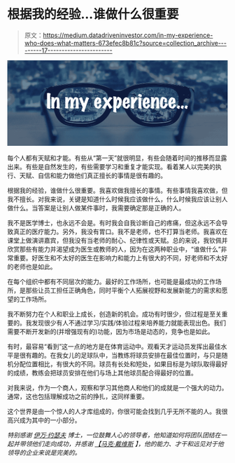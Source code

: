 # 根据我的经验…谁做什么很重要

> 原文：<https://medium.datadriveninvestor.com/in-my-experience-who-does-what-matters-673efec8b81c?source=collection_archive---------17----------------------->

![](img/d7731d16dc5db052ac51fb0348ab3485.png)

每个人都有天赋和才能。有些从“第一天”就很明显，有些会随着时间的推移而显露出来。有些是自然发生的，有些需要学习和重复才能实现。看着某人以完美的执行、天赋、自信和能力做他们真正擅长的事情是很有趣的。

根据我的经验，谁做什么很重要。我喜欢做我擅长的事情。有些事情我喜欢做，但我不擅长。对我来说，关键是知道什么时候我应该做什么，什么时候我应该让别人做什么。当答案是让别人做某件事时，我需要确定那是正确的人。

我不是医学博士，也永远不会是。有时我会自我诊断自己的疼痛，但这永远不会导致真正的医疗能力。另外，我没有胃口。我不是老师，也不打算当老师。我喜欢在课堂上做演讲嘉宾，但我没有当老师的耐心、纪律性或天赋。总的来说，我钦佩并欣赏那些有能力并渴望成为医生或教师的人，因为在这两种职业中，“谁做什么”非常重要。好医生和不太好的医生在影响力和能力上有很大的不同，好老师和不太好的老师也是如此。

在每个组织中都有不同层次的能力。最好的工作场所，也可能是最成功的工作场所，是那些让员工担任正确角色，同时平衡个人拓展视野和发展新能力的需求和愿望的工作场所。

我不断努力在个人和职业上成长，创造新的机会。成功有时很少，但过程是至关重要的。我发现很少有人不通过学习/实践/体验过程来培养能力就能表现出色。我们需要不断开发新的(并增强现有的)功能，因为市场是动态的，竞争也是如此。

有时，最容易“看到”这一点的地方是在体育运动中。观看天才运动员发挥出最佳水平是很有趣的。在我女儿的足球队中，当教练将球员安排在最佳位置时，与只是随机分配位置相比，有很大的不同。球员有长处和短处，如果目标是为球队取得最好的成绩，教练会把球员安排在他们与场上其他球员配合得最好的位置。

对我来说，作为一个商人，观察和学习其他商人和他们的成就是一个强大的动力。通常，这也包括理解成功之前的挣扎，这同样重要。

这个世界是由一个惊人的人才库组成的，你很可能会找到几乎无所不能的人。我很高兴成为其中的一小部分。

*特别感谢* [*伊万·约瑟夫*](https://www.linkedin.com/in/drivanjoseph/) *博士，一位鼓舞人心的领导者，他知道如何将团队团结在一起并带领他们走向成功，并感谢* [*【马克·戴维斯*](https://www.linkedin.com/in/jmarkdavis/) *】，他的能力、才干和远见对于他领导的企业来说是完美的。*